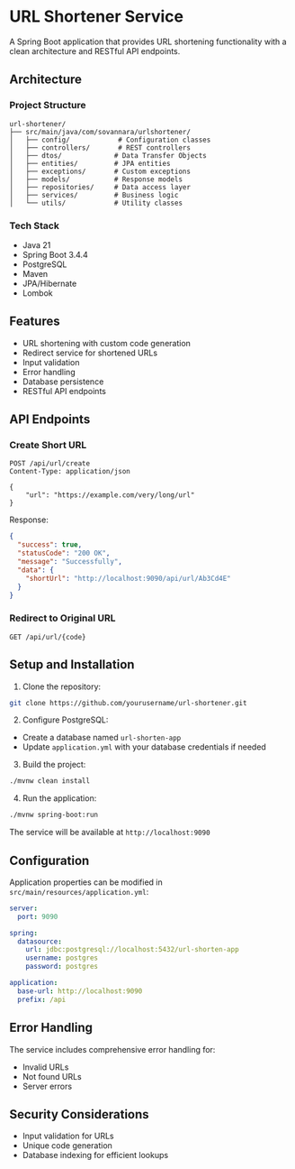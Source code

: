 # URL Shortener Service

A Spring Boot application that provides URL shortening functionality with a clean architecture and RESTful API endpoints.

## Architecture

### Project Structure

```
url-shortener/
├── src/main/java/com/sovannara/urlshortener/
│   ├── config/            # Configuration classes
│   ├── controllers/       # REST controllers
│   ├── dtos/             # Data Transfer Objects
│   ├── entities/         # JPA entities
│   ├── exceptions/       # Custom exceptions
│   ├── models/           # Response models
│   ├── repositories/     # Data access layer
│   ├── services/         # Business logic
│   └── utils/            # Utility classes
```

### Tech Stack

- Java 21
- Spring Boot 3.4.4
- PostgreSQL
- Maven
- JPA/Hibernate
- Lombok

## Features

- URL shortening with custom code generation
- Redirect service for shortened URLs
- Input validation
- Error handling
- Database persistence
- RESTful API endpoints

## API Endpoints

### Create Short URL

```http
POST /api/url/create
Content-Type: application/json

{
    "url": "https://example.com/very/long/url"
}
```

Response:

```json
{
  "success": true,
  "statusCode": "200 OK",
  "message": "Successfully",
  "data": {
    "shortUrl": "http://localhost:9090/api/url/Ab3Cd4E"
  }
}
```

### Redirect to Original URL

```http
GET /api/url/{code}
```

## Setup and Installation

1. Clone the repository:

```bash
git clone https://github.com/yourusername/url-shortener.git
```

2. Configure PostgreSQL:

- Create a database named `url-shorten-app`
- Update `application.yml` with your database credentials if needed

3. Build the project:

```bash
./mvnw clean install
```

4. Run the application:

```bash
./mvnw spring-boot:run
```

The service will be available at `http://localhost:9090`

## Configuration

Application properties can be modified in `src/main/resources/application.yml`:

```yaml
server:
  port: 9090

spring:
  datasource:
    url: jdbc:postgresql://localhost:5432/url-shorten-app
    username: postgres
    password: postgres

application:
  base-url: http://localhost:9090
  prefix: /api
```

## Error Handling

The service includes comprehensive error handling for:

- Invalid URLs
- Not found URLs
- Server errors

## Security Considerations

- Input validation for URLs
- Unique code generation
- Database indexing for efficient lookups
